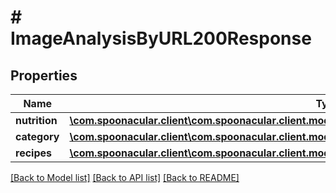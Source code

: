 # # ImageAnalysisByURL200Response

## Properties

Name | Type | Description | Notes
------------ | ------------- | ------------- | -------------
**nutrition** | [**\com.spoonacular.client\com.spoonacular.client.model\ImageAnalysisByURL200ResponseNutrition**](ImageAnalysisByURL200ResponseNutrition.md) |  |
**category** | [**\com.spoonacular.client\com.spoonacular.client.model\ImageAnalysisByURL200ResponseCategory**](ImageAnalysisByURL200ResponseCategory.md) |  |
**recipes** | [**\com.spoonacular.client\com.spoonacular.client.model\ImageAnalysisByURL200ResponseRecipesInner[]**](ImageAnalysisByURL200ResponseRecipesInner.md) |  |

[[Back to Model list]](../../README.md#models) [[Back to API list]](../../README.md#endpoints) [[Back to README]](../../README.md)
